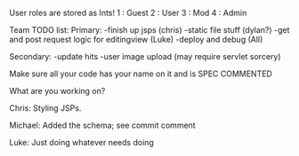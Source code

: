 User roles are stored as Ints!
1 : Guest
2 : User
3 : Mod
4 : Admin

Team TODO list:
Primary: -finish up jsps (chris)
         -static file stuff (dylan?)
         -get and post request logic for editingview (Luke)
         -deploy and debug (All)
         
Secondary: -update hits
           -user image upload (may require servlet sorcery)


Make sure all your code has your name on it and is SPEC COMMENTED

What are you working on?

Chris: Styling JSPs.

Michael: Added the schema; see commit comment

Luke: Just doing whatever needs doing
